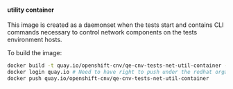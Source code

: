 #### utility container

This image is created as a daemonset when the tests start and contains CLI
commands necessary to control network components on the tests environment hosts.

To build the image:

```bash
docker build -t quay.io/openshift-cnv/qe-cnv-tests-net-util-container -f Dockerfile .
docker login quay.io # Need to have right to push under the redhat organization
docker push quay.io/openshift-cnv/qe-cnv-tests-net-util-container
```
